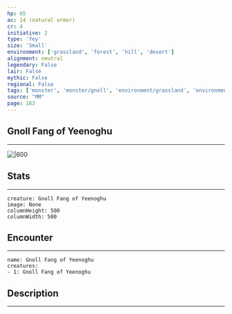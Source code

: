 ```yaml
---
hp: 65
ac: 14 (natural armor)
cr: 4
initiative: 2
type: 'fey'    
size: 'Small'
environment: ['grassland', 'forest', 'hill', 'desert']
alignment: neutral
legendary: False
lair: False
mythic: False
regional: False
tags: ['monster', 'monster/gnoll', 'environment/grassland', 'environment/forest', 'environment/hill', 'environment/desert']
source: "MM"
page: 163
---
```


## Gnoll Fang of Yeenoghu
---

![|600](D:/Program%20Files/5e.tools/img/bestiary/MM/Gnoll%20Fang%20of%20Yeenoghu.jpg)

## Stats
---

```statblock
creature: Gnoll Fang of Yeenoghu
image: None
columnHeight: 500
columnWidth: 500
```

## Encounter
---

```encounter-table
name: Gnoll Fang of Yeenoghu
creatures:
- 1: Gnoll Fang of Yeenoghu
```

## Description
---




